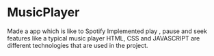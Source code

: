 # MusicPlayer

Made a app which is like to Spotify
Implemented play , pause and seek features like a typical music player 
HTML, CSS and JAVASCRIPT are different technologies that are used in the project.
